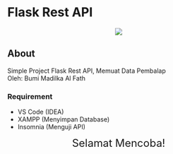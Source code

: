 # Flask Rest API

<p align="center"><img src="https://i.pinimg.com/736x/16/12/6b/16126bc4c039930ab1dcda7d36bbca7a.jpg" /></p>

## About

Simple Project Flask Rest API, Memuat Data Pembalap<br>
Oleh: Bumi Madilka Al Fath

### Requirement

- VS Code (IDEA)
- XAMPP (Menyimpan Database)
- Insomnia (Menguji API)

<p align="center"><font size = "5">Selamat Mencoba! </font><br></p>
